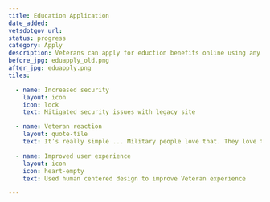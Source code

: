 ```yaml
---
title: Education Application
date_added:
vetsdotgov_url:
status: progress
category: Apply
description: Veterans can apply for eduction benefits online using any mobile device
before_jpg: eduapply_old.png
after_jpg: eduapply.png
tiles:

  - name: Increased security
    layout: icon
    icon: lock
    text: Mitigated security issues with legacy site

  - name: Veteran reaction
    layout: quote-tile
    text: It’s really simple ... Military people love that. They love that.

  - name: Improved user experience
    layout: icon
    icon: heart-empty
    text: Used human centered design to improve Veteran experience

---
```

